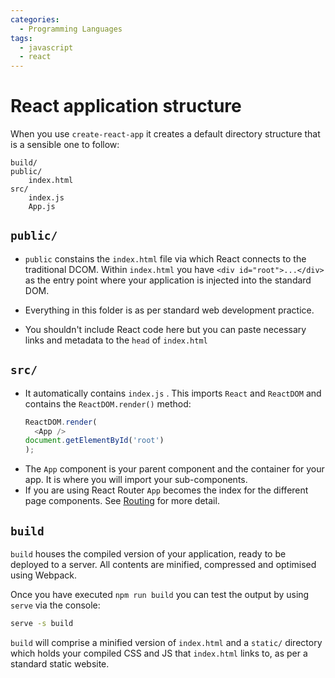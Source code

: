 ```yaml
---
categories:
  - Programming Languages
tags:
  - javascript
  - react
---
```


# React application structure

When you use `create-react-app` it creates a default directory structure that is
a sensible one to follow:

```
build/
public/
	index.html
src/
	index.js
	App.js
```

## `public/`

- `public` constains the `index.html` file via which React connects to the
  traditional DCOM. Within `index.html` you have `<div id="root">...</div>` as
  the entry point where your application is injected into the standard DOM.

- Everything in this folder is as per standard web development practice.

- You shouldn't include React code here but you can paste necessary links and
  metadata to the `head` of `index.html`

## `src/`

- It automatically contains `index.js` . This imports `React` and `ReactDOM` and
  contains the `ReactDOM.render()` method:
  ```js
  ReactDOM.render(
    <App />
  document.getElementById('root')
  );
  ```
- The `App` component is your parent component and the container for your app.
  It is where you will import your sub-components.
- If you are using React Router `App` becomes the index for the different page
  components. See [Routing](./Routing.md) for more detail.

## `build`

`build` houses the compiled version of your application, ready to be deployed to
a server. All contents are minified, compressed and optimised using Webpack.

Once you have executed `npm run build` you can test the output by using `serve`
via the console:

```bash
serve -s build
```

`build` will comprise a minified version of `index.html` and a `static/`
directory which holds your compiled CSS and JS that `index.html` links to, as
per a standard static website.
